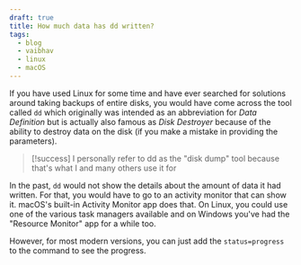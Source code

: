 ```yaml
---
draft: true
title: How much data has dd written?
tags:
  - blog
  - vaibhav
  - linux
  - macOS
---
```

If you have used Linux for some time and have ever searched for solutions around taking backups of entire disks, you would have come across the tool called `dd` which originally was intended as an abbreviation for _Data Definition_ but is actually also famous as _Disk Destroyer_ because of the ability to destroy data on the disk (if you make a mistake in providing the parameters).

> [!success] I personally refer to dd as the "disk dump" tool because that's what I and many others use it for

In the past, `dd` would not show the details about the amount of data it had written. For that, you would have to go to an activity monitor that can show it. macOS's built-in Activity Monitor app does that. On Linux, you could use one of the various task managers available and on Windows you've had the "Resource Monitor" app for a while too.

However, for most modern versions, you can just add the `status=progress` to the command to see the progress. 